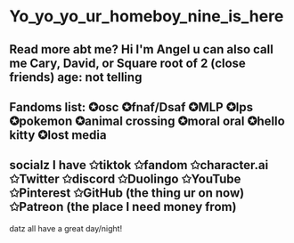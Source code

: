 # Yo_yo_yo_ur_homeboy_nine_is_here
Read more abt me? 
Hi I'm Angel u can also call me Cary, David, or Square root of 2 (close friends) age: not telling
------------------------ 
Fandoms list:
✪osc
✪fnaf/Dsaf
✪MLP
✪lps
✪pokemon
✪animal crossing
✪moral oral 
✪hello kitty
✪lost media
-------------
socialz I have
✩tiktok
✩fandom
✩character.ai
✩Twitter
✩discord
✩Duolingo
✩YouTube
✩Pinterest
✩GitHub (the thing ur on now) 
✩Patreon (the place I need money from)
--------------- 
datz all have a great day/night! 
